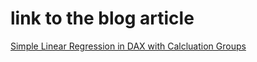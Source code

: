 # link  to the blog article
[Simple Linear Regression in DAX with Calcluation Groups](https://sergiomurru.com/2021/07/29/simple-linear-regression-in-dax-with-calculation-groups/)
